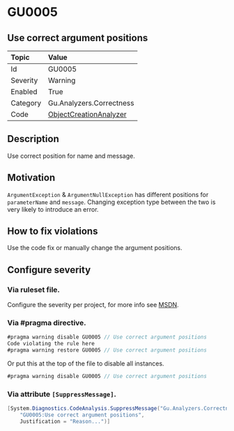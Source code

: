 # GU0005
## Use correct argument positions

| Topic    | Value
| :--      | :--
| Id       | GU0005
| Severity | Warning
| Enabled  | True
| Category | Gu.Analyzers.Correctness
| Code     | [ObjectCreationAnalyzer](https://github.com/GuOrg/Gu.Analyzers/blob/master/Gu.Analyzers/Analyzers/ObjectCreationAnalyzer.cs)

## Description

Use correct position for name and message.

## Motivation

`ArgumentException` & `ArgumentNullException` has different positions for `parameterName` and `message`.
Changing exception type between the two is very likely to introduce an error.

## How to fix violations

Use the code fix or manually change the argument positions.

<!-- start generated config severity -->
## Configure severity

### Via ruleset file.

Configure the severity per project, for more info see [MSDN](https://msdn.microsoft.com/en-us/library/dd264949.aspx).

### Via #pragma directive.
```C#
#pragma warning disable GU0005 // Use correct argument positions
Code violating the rule here
#pragma warning restore GU0005 // Use correct argument positions
```

Or put this at the top of the file to disable all instances.
```C#
#pragma warning disable GU0005 // Use correct argument positions
```

### Via attribute `[SuppressMessage]`.

```C#
[System.Diagnostics.CodeAnalysis.SuppressMessage("Gu.Analyzers.Correctness", 
    "GU0005:Use correct argument positions", 
    Justification = "Reason...")]
```
<!-- end generated config severity -->